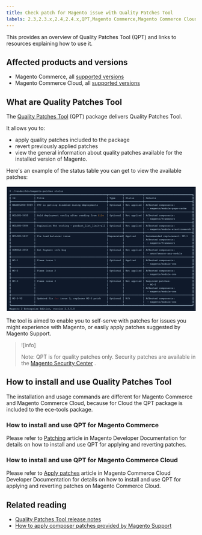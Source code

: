 ```yaml
---
title: Check patch for Magento issue with Quality Patches Tool
labels: 2.3,2.3.x,2.4,2.4.x,QPT,Magento Commerce,Magento Commerce Cloud,Quality Patches Tool,how to,patches
---
```


This provides an overview of Quality Patches Tool (QPT) and links to resources explaining how to use it.

## Affected products and versions

* Magento Commerce, all [supported versions](https://magento.com/sites/default/files/magento-software-lifecycle-policy.pdf)  
* Magento Commerce Cloud, all [supported versions](https://magento.com/sites/default/files/magento-software-lifecycle-policy.pdf) 

## What are Quality Patches Tool

The [Quality Patches Tool](https://github.com/magento/quality-patches) (QPT) package delivers Quality Patches Tool.

It allows you to:

* apply quality patches included to the package
* revert previously applied patches
* view the general information about quality patches available for the installed version of Magento.

Here's an example of the status table you can get to view the available patches:

![Magento_patches_list](assets/status_table.png)

The tool is aimed to enable you to self-serve with patches for issues you might experience with Magento, or easily apply patches suggested by Magento Support.

>![info]
>
>Note: QPT is for quality patches only. Security patches are available in the [Magento Security Center](https://magento.com/security/patches) .

## How to install and use Quality Patches Tool

The installation and usage commands are different for Magento Commerce and Magento Commerce Cloud, because for Cloud the QPT package is included to the ece-tools package.

### How to install and use QPT for Magento Commerce

Please refer to [Patching](https://devdocs.magento.com/guides/v2.4/comp-mgr/patching/mqp.html) article in Magento Developer Documentation for details on how to install and use QPT for applying and reverting patches.

### How to install and use QPT for Magento Commerce Cloud

Please refer to [Apply patches](https://devdocs.magento.com/cloud/project/project-patch.html) article in Magento Commerce Cloud Developer Documentation for details on how to install and use QPT for applying and reverting patches on Magento Commerce Cloud.

## Related reading

* [Quality Patches Tool release notes](https://devdocs.magento.com/quality-patches/release-notes.html)
* [How to apply composer patches provided by Magento Support](https://support.magento.com/hc/en-us/articles/360028367731)

